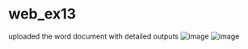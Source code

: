 # web_ex13

uploaded the word document with detailed outputs
![image](https://github.com/user-attachments/assets/eacc47c0-c82a-4b14-9ce7-757e1113ad1e)
![image](https://github.com/user-attachments/assets/5380e230-7fe9-495b-a528-adbd0827d53b)
